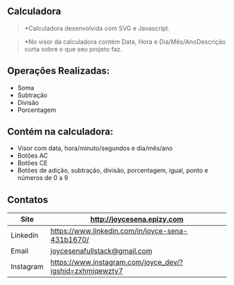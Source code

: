 ## Calculadora
> *Calculadora desenvolvida com SVG e Javascript.

> *No visor da calculadora contém Data, Hora e Dia/Mês/AnoDescrição curta sobre o que seu projeto faz.


## Operações Realizadas:
* Soma
* Subtração
* Divisão
* Porcentagem

## Contém na calculadora:
* Visor com data, hora/minuto/segundos e dia/mês/ano
* Botões AC
* Botões CE
* Botões de adição, subtração, divisão, porcentagem, igual, ponto e  números de 0 a 9


## Contatos

| Site      | http://joycesena.epizy.com                               |
|-----------|----------------------------------------------------------|
| Linkedin  | https://www.linkedin.com/in/joyce-sena-431b1670/         |
| Email     | joycesenafullstack@gmail.com                             |
| Instagram | https://www.instagram.com/joyce_dev/?igshid=zxhmiqewzty7 |




